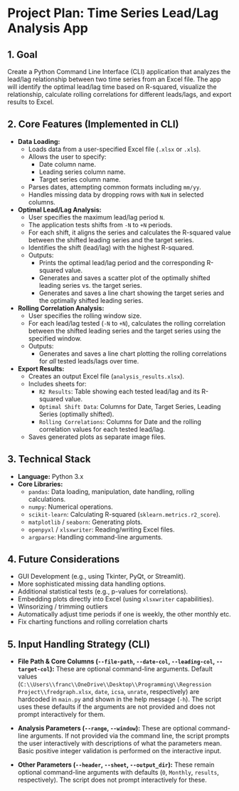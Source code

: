 # Project Plan: Time Series Lead/Lag Analysis App

## 1. Goal

Create a Python Command Line Interface (CLI) application that analyzes the lead/lag relationship between two time series from an Excel file. The app will identify the optimal lead/lag time based on R-squared, visualize the relationship, calculate rolling correlations for different leads/lags, and export results to Excel.

## 2. Core Features (Implemented in CLI)

*   **Data Loading:**
    *   Loads data from a user-specified Excel file (`.xlsx` or `.xls`).
    *   Allows the user to specify:
        *   Date column name.
        *   Leading series column name.
        *   Target series column name.
    *   Parses dates, attempting common formats including `mm/yy`.
    *   Handles missing data by dropping rows with `NaN` in selected columns.
*   **Optimal Lead/Lag Analysis:**
    *   User specifies the maximum lead/lag period `N`.
    *   The application tests shifts from `-N` to `+N` periods.
    *   For each shift, it aligns the series and calculates the R-squared value between the shifted leading series and the target series.
    *   Identifies the shift (lead/lag) with the highest R-squared.
    *   Outputs:
        *   Prints the optimal lead/lag period and the corresponding R-squared value.
        *   Generates and saves a scatter plot of the optimally shifted leading series vs. the target series.
        *   Generates and saves a line chart showing the target series and the optimally shifted leading series.
*   **Rolling Correlation Analysis:**
    *   User specifies the rolling window size.
    *   For each lead/lag tested (`-N` to `+N`), calculates the rolling correlation between the shifted leading series and the target series using the specified window.
    *   Outputs:
        *   Generates and saves a line chart plotting the rolling correlations for *all* tested leads/lags over time.
*   **Export Results:**
    *   Creates an output Excel file (`analysis_results.xlsx`).
    *   Includes sheets for:
        *   `R2 Results`: Table showing each tested lead/lag and its R-squared value.
        *   `Optimal Shift Data`: Columns for Date, Target Series, Leading Series (optimally shifted).
        *   `Rolling Correlations`: Columns for Date and the rolling correlation values for each tested lead/lag.
    *   Saves generated plots as separate image files.

## 3. Technical Stack

*   **Language:** Python 3.x
*   **Core Libraries:**
    *   `pandas`: Data loading, manipulation, date handling, rolling calculations.
    *   `numpy`: Numerical operations.
    *   `scikit-learn`: Calculating R-squared (`sklearn.metrics.r2_score`).
    *   `matplotlib` / `seaborn`: Generating plots.
    *   `openpyxl` / `xlsxwriter`: Reading/writing Excel files.
    *   `argparse`: Handling command-line arguments.

## 4. Future Considerations

*   GUI Development (e.g., using Tkinter, PyQt, or Streamlit).
*   More sophisticated missing data handling options.
*   Additional statistical tests (e.g., p-values for correlations).
*   Embedding plots directly into Excel (using `xlsxwriter` capabilities).
*   Winsorizing / trimming outliers
*   Automatically adjust time periods if one is weekly, the other monthly etc.
*   Fix charting functions and rolling correlation charts

## 5. Input Handling Strategy (CLI)

*   **File Path & Core Columns (`--file-path`, `--date-col`, `--leading-col`, `--target-col`):** These are optional command-line arguments. Default values (`C:\\Users\\franc\\OneDrive\\Desktop\\Programming\\Regression Project\\fredgraph.xlsx`, `date`, `icsa`, `unrate`, respectively) are hardcoded in `main.py` and shown in the help message (`-h`). The script uses these defaults if the arguments are not provided and does not prompt interactively for them.

*   **Analysis Parameters (`--range`, `--window`):** These are optional command-line arguments. If not provided via the command line, the script prompts the user interactively with descriptions of what the parameters mean. Basic positive integer validation is performed on the interactive input.

*   **Other Parameters (`--header`, `--sheet`, `--output_dir`):** These remain optional command-line arguments with defaults (`0`, `Monthly`, `results`, respectively). The script does not prompt interactively for these.
